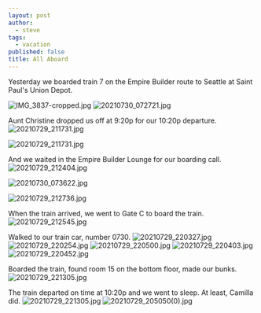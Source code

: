```yaml
---
layout: post
author:
  - steve
tags:
  - vacation
published: false
title: All Aboard
---
```

Yesterday we boarded train 7 on the Empire Builder route to Seattle at Saint Paul's Union Depot.  

![IMG_3837-cropped.jpg]({{site.baseurl}}/assets/media/IMG_3837-cropped.jpg)
![20210730_072721.jpg]({{site.baseurl}}/assets/media/20210730_072721.jpg)

Aunt Christine dropped us off at 9:20p for our 10:20p departure.  
![20210729_211731.jpg]({{site.baseurl}}/assets/media/20210729_211731.jpg)

![20210729_211731.jpg]({{site.baseurl}}/assets/media/20210729_211731.jpg)

And we waited in the Empire Builder Lounge for our boarding call.  
![20210729_212404.jpg]({{site.baseurl}}/assets/media/20210729_212404.jpg)

![20210730_073622.jpg]({{site.baseurl}}/assets/media/20210730_073622.jpg)

![20210729_212736.jpg]({{site.baseurl}}/assets/media/20210729_212736.jpg)

When the train arrived, we went to Gate C to board the train.
![20210729_212545.jpg]({{site.baseurl}}/assets/media/20210729_212545.jpg)

Walked to our train car, number 0730.
![20210729_220327.jpg]({{site.baseurl}}/assets/media/20210729_220327.jpg)
![20210729_220254.jpg]({{site.baseurl}}/assets/media/20210729_220254.jpg)
![20210729_220500.jpg]({{site.baseurl}}/assets/media/20210729_220500.jpg)
![20210729_220403.jpg]({{site.baseurl}}/assets/media/20210729_220403.jpg)
![20210729_220452.jpg]({{site.baseurl}}/assets/media/20210729_220452.jpg)

Boarded the train, found room 15 on the bottom floor, made our bunks.
![20210729_221305.jpg]({{site.baseurl}}/assets/media/20210729_221305.jpg)

The train departed on time at 10:20p and we went to sleep. At least, Camilla did.
![20210729_221305.jpg]({{site.baseurl}}/assets/media/20210729_221305.jpg)
![20210729_205050(0).jpg]({{site.baseurl}}/assets/media/20210729_205050(0).jpg)

